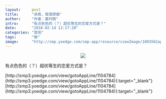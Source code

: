 ```yaml
---
layout:     post
title:      "讲真，我很想做"
author:     "作者：嘉村朗"
intro:      "有点色色的（？）超优等生的恋爱方式是？"
date:       "2018-02-14 12:17:20"
categories: "其他"
tags:       "做"
image:      "http://smp.yoedge.com/smp-app/resource/viewImage/1003562appline.png"
---
```

<div style="text-align: center">
<p><img src="http://smp.yoedge.com/smp-app/resource/viewImage/1003562appline.png"/></p>
</div>
<p class="post-meta">
<span>有点色色的（？）超优等生的恋爱方式是？</span>
</p>
[http://smp3.yoedge.com/view/gotoAppLine/1104784](http://smp3.yoedge.com/view/gotoAppLine/1104784){:target="_blank"}
[http://smp3.yoedge.com/view/gotoAppLine/1104784](http://smp3.yoedge.com/view/gotoAppLine/1104784){:target="_blank"}


